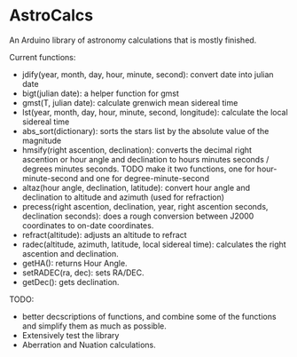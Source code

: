 # AstroCalcs
An Arduino library of astronomy calculations that is mostly finished.

Current functions:
- jdify(year, month, day, hour, minute, second): convert date into julian date
- bigt(julian date): a helper function for gmst
- gmst(T, julian date): calculate grenwich mean sidereal time
- lst(year, month, day, hour, minute, second, longitude): calculate the local sidereal time
- abs_sort(dictionary): sorts the stars list by the absolute value of the magnitude
- hmsify(right ascention, declination): converts the decimal right ascention or hour angle and declination to hours minutes seconds / degrees minutes seconds. TODO make it two functions, one for hour-minute-second and one for degree-minute-second
- altaz(hour angle, declination, latitude): convert hour angle and declination to altitude and azimuth (used for refraction)
- precess(right ascention, declination, year, right ascention seconds, declination seconds): does a rough conversion between J2000 coordinates to on-date coordinates.
- refract(altitude): adjusts an altitude to refract
- radec(altitude, azimuth, latitude, local sidereal time): calculates the right ascention and declination.
- getHA(): returns Hour Angle.
- setRADEC(ra, dec): sets RA/DEC.
- getDec(): gets declination.


TODO: 
- better decscriptions of functions, and combine some of the functions and simplify them as much as possible.
- Extensively test the library
- Aberration and Nuation calculations.
